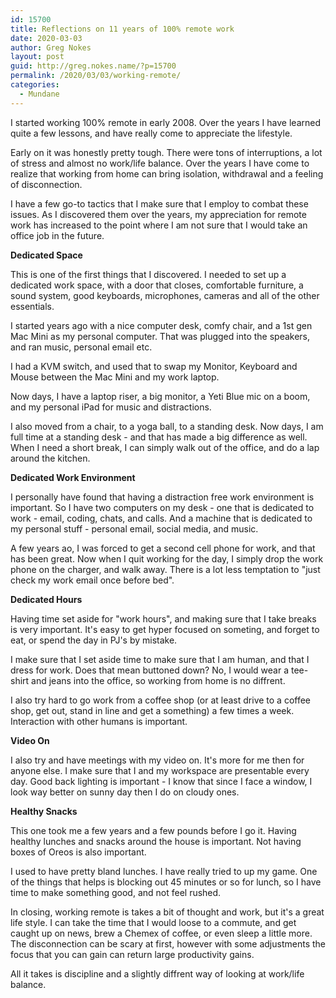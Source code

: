 ```yaml
---
id: 15700
title: Reflections on 11 years of 100% remote work
date: 2020-03-03
author: Greg Nokes
layout: post
guid: http://greg.nokes.name/?p=15700
permalink: /2020/03/03/working-remote/
categories:
  - Mundane
---
```



I started working 100% remote in early 2008. Over the years I have learned quite a few lessons, and have really come to appreciate the lifestyle.
<!-- more -->

Early on it was honestly pretty tough. There were tons of interruptions, a lot of stress and almost no work/life balance. Over the years I have come to realize that working from home can bring isolation, withdrawal and a feeling of disconnection.

I have a few go-to tactics that I make sure that I employ to combat these issues. As I discovered them over the years, my appreciation for remote work has increased to the point where I am not sure that I would take an office job in the future.

**Dedicated Space**

This is one of the first things that I discovered. I needed to set up a dedicated work space, with a door that closes, comfortable furniture, a sound system, good keyboards, microphones, cameras and all of the other essentials. 

I started years ago with a nice computer desk, comfy chair, and a 1st gen Mac Mini as my personal computer. That was plugged into the speakers, and ran music, personal email etc.

I had a KVM switch, and used that to swap my Monitor, Keyboard and Mouse between the Mac Mini and my work laptop.

Now days, I have a laptop riser, a big monitor, a Yeti Blue mic on a boom, and my personal iPad for music and distractions. 

I also moved from a chair, to a yoga ball, to a standing desk. Now days, I am full time at a standing desk - and that has made a big difference as well. When I need a short break, I can simply walk out of the office, and do a lap around the kitchen.

**Dedicated Work Environment**

I personally have found that having a distraction free work environment is important. So I have two computers on my desk - one that is dedicated to work - email, coding, chats, and calls. And a machine that is dedicated to my personal stuff  - personal email, social media, and music.

 A few years ao, I was forced to get a second cell phone for work, and that has been great. Now when I quit working for the day, I simply drop the work phone on the charger, and walk away. There is a lot less temptation to "just check my work email once before bed".
 
**Dedicated Hours**

Having time set aside for "work hours", and making sure that I take breaks is very important. It's easy to get hyper focused on someting, and forget to eat, or spend the day in PJ's by mistake.

I make sure that I set aside time to make sure that I am human, and that I dress for work. Does that mean buttoned down? No, I would wear a tee-shirt and jeans into the office, so working from home is no diffrent.

I also try hard to go work from a coffee shop (or at least drive to a coffee shop, get out, stand in line and get a something) a few times a week. Interaction with other humans is important.

**Video On**

I also try and have meetings with my video on. It's more for me then for anyone else. I make sure that I and my workspace are presentable every day. Good back lighting is important - I know that since I face a window, I look way better on sunny day then I do on cloudy ones.

**Healthy Snacks**

This one took me a few years and a few pounds before I go it. Having healthy lunches and snacks around the house is important. Not having boxes of Oreos is also important. 

I used to have pretty bland lunches. I have really tried to up my game. One of the things that helps is blocking out 45 minutes or so for lunch, so I have time to make something good, and not feel rushed.

In closing, working remote is takes a bit of thought and work, but it's a great life style. I can take the time that I would loose to a commute, and get caught up on news, brew a Chemex of coffee, or even sleep a little more. The disconnection can be scary at first, however with some adjustments the focus that you can gain can return large productivity gains.

All it takes is discipline and a slightly diffrent way of looking at work/life balance.




